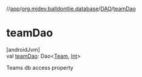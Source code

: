 //[app](../../../index.md)/[org.mjdev.balldontlie.database](../index.md)/[DAO](index.md)/[teamDao](team-dao.md)

# teamDao

[androidJvm]\
val [teamDao](team-dao.md): Dao&lt;[Team](../../org.mjdev.balldontlie.model/-team/index.md), [Int](https://kotlinlang.org/api/latest/jvm/stdlib/kotlin/-int/index.html)&gt;

Teams db access property
